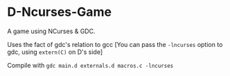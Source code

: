 # D-Ncurses-Game
A game using NCurses &amp; GDC.

Uses the fact of gdc's relation to gcc [You can pass the `-lncurses` option to gdc, using `extern(C)` on D's side]

Compile with `gdc main.d externals.d macros.c -lncurses`
